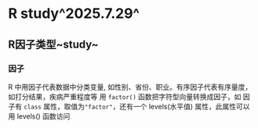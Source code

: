 # R study^2025.7.29^
## R因子类型~study~
### 因子
R 中用因子代表数据中分类变量, 如性别、省份、职业。有序因子代表有序量度，如打分结果，疾病严重程度等
用 `factor()` 函数把字符型向量转换成因子，如
因子有 `class` 属性，取值为`"factor"`，还有一个 levels(水平值) 属性，此属性可以用 levels() 函数访问
<!--stackedit_data:
eyJoaXN0b3J5IjpbNDA0MTA4MjY3XX0=
-->